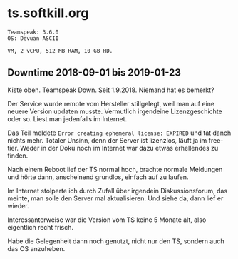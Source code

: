 # ts.softkill.org

    Teamspeak: 3.6.0 
    OS: Devuan ASCII
    
    VM, 2 vCPU, 512 MB RAM, 10 GB HD.

## Downtime 2018-09-01 bis 2019-01-23

Kiste oben.  Teamspeak Down.  Seit 1.9.2018.  Niemand hat es bemerkt?

Der Service wurde remote vom Hersteller stillgelegt, weil man auf eine neuere Version updaten musste.
Vermutlich irgendeine Lizenzgeschichte oder so.  Liest man jedenfalls im Internet.

Das Teil meldete `Error creating ephemeral license: EXPIRED` und tat danch nichts mehr.
Totaler Unsinn, denn der Server ist lizenzlos, läuft ja im free-tier.
Weder in der Doku noch im Internet war dazu etwas erhellendes zu finden.

Nach einem Reboot lief der TS normal hoch, brachte normale Meldungen und hörte dann,
anscheinend grundlos, einfach auf zu laufen.

Im Internet stolperte ich durch Zufall über irgendein Diskussionsforum, das meinte, man solle den Server mal aktualisieren.
Und siehe da, dann lief er wieder.

Interessanterweise war die Version vom TS keine 5 Monate alt, also eigentlich recht frisch.

Habe die Gelegenheit dann noch genutzt, nicht nur den TS, sondern auch das OS anzuheben.
